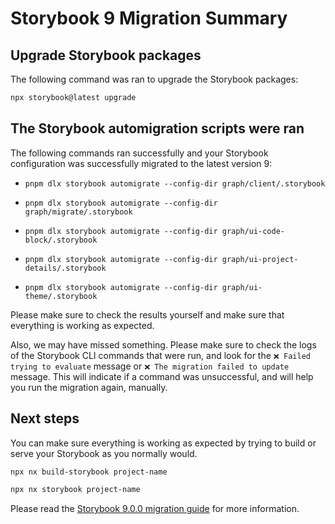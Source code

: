 # Storybook 9 Migration Summary

## Upgrade Storybook packages

The following command was ran to upgrade the Storybook packages:

```bash
npx storybook@latest upgrade
```

## The Storybook automigration scripts were ran

The following commands ran successfully and your Storybook configuration was successfully migrated to the latest version 9:

- `pnpm dlx storybook automigrate --config-dir graph/client/.storybook`

- `pnpm dlx storybook automigrate --config-dir graph/migrate/.storybook`

- `pnpm dlx storybook automigrate --config-dir graph/ui-code-block/.storybook`

- `pnpm dlx storybook automigrate --config-dir graph/ui-project-details/.storybook`

- `pnpm dlx storybook automigrate --config-dir graph/ui-theme/.storybook`

Please make sure to check the results yourself and make sure that everything is working as expected.

Also, we may have missed something. Please make sure to check the logs of the Storybook CLI commands that were run, and look for
the `❌ Failed trying to evaluate` message or `❌ The migration failed to update` message. This will indicate if a command was
unsuccessful, and will help you run the migration again, manually.

## Next steps

You can make sure everything is working as expected by trying
to build or serve your Storybook as you normally would.

```bash
npx nx build-storybook project-name
```

```bash
npx nx storybook project-name
```

Please read the [Storybook 9.0.0 migration guide](https://github.com/storybookjs/storybook/blob/next/MIGRATION.md)
for more information.
